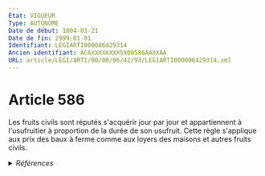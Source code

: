 ```yaml
---
État: VIGUEUR
Type: AUTONOME
Date de début: 1804-03-21
Date de fin: 2999-01-01
Identifiant: LEGIARTI000006429314
Ancien identifiant: ACAXXXXXXXX5X00586AAXXAA
URL: article/LEGI/ARTI/00/00/06/42/93/LEGIARTI000006429314.xml
---
```


<h1>Article 586</h1>

Les fruits civils sont réputés s'acquérir jour par jour et appartiennent à
l'usufruitier à proportion de la durée de son usufruit. Cette règle s'applique
aux prix des baux à ferme comme aux loyers des maisons et autres fruits civils.


<details>
  <summary><em>Références</em></summary>

  <h2>Références faites par l'article</h2>
  
  <ul>
    <li>
      CODIFICATION source Loi 1804-01-30
    </li>
    <li>
      CREATION source Loi 1804-01-30 promulguée le 9 février 1804
    </li>
  </ul>
</details>
